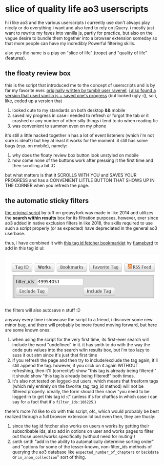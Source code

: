 # slice of quality life ao3 userscripts

hi i like ao3 and the various userscripts i currently use don't always play nicely or do everything i want and also tend to rely on jQuery. i mostly just want to rewrite my faves into vanilla js, partly for practice, but also on the vague desire to bundle them together into a browser extension someday so that more people can have my incredibly Powerful filtering skills.

also yes the name is a play on "slice of life" (trope) and "quality of life" (features).

## the floaty review box

this is the script that introduced me to the concept of userscripts and is by far my favorite ever. [originally written by tumblr user ravenel](https://ravenel.tumblr.com/post/156555172141/i-saw-this-post-by-astropixie-about-how-itd-be), [i also found a version that used vanilla js + saved one's progress](https://greasyfork.org/en/scripts/395902-ao3-floating-comment-box) (but looked ugly :(), so i, like, coded up a version that 
1. looked cute to my standards on both desktop **&&** mobile
2. saved my progress in case i needed to refresh or forgot the tab or it crashed or any number of other silly things i tend to do when reading fic
3. was convenient to summon even on my phone

it's still a little hacked together n has a lot of event listeners (which i'm not sure is ideal?) but hey at least it works for the moment. it still has some bugs (esp. on mobile), namely:
1. why does the floaty review box button look unstyled on mobile
2. how come none of the buttons work after pressing it the first time and then scrolling a bit :C

but what matters is that it SCROLLS WITH YOU and SAVES YOUR PROGRESS and has a CONVENIENT LITTLE BUTTON THAT SHOWS UP IN THE CORNER when you refresh the page.

## the automatic sticky filters

[the original script](https://greasyfork.org/en/scripts/3578-ao3-saved-filters) by tuff on greasyfork was made in like 2014 and utilizes the __search within results__ box for its filtration purposes. however, ever since ao3 added in native exclusion filters in like 2018, the skills required to use such a script properly (or as expected) have depreciated in the general ao3 userbase.

thus, i have combined it with [this tag id fetcher bookmarklet](https://random.fangirling.net/scripts/ao3_tag_id) by [flamebyrd](https://flamebyrd.dreamdwidth.org) to add in this tag id ui:

![tag id button with the submission form showing the include/exclude buttons](https://github.com/XiaoBaiXueHua/soql/blob/main/docs/img/tagidui.png)

the filters will also autosave n stuff :D

anyway every time i showcase the script to a friend, i discover some new minor bug, and there will probably be more found moving forward, but here are some known ones:
1. when using the script for the very first time, its first-ever search will include the word "undefined" in it. it has smth to do with the way the code puts values into the search w/in results box, but i'm too lazy to suss it out atm since it's just that first time
2. if you refresh the page and then try to include/exclude the tag again, it'll still append the tag. however, if you click on it again WITHOUT refreshing, then it'll (correctly!) show "this tag is already being filtered!" it should show "this tag is already being filtered!" both times.
3. it's also not tested on logged-out users, which means that freeform tags (which rely entirely on the favorite_tag_tag_id method) will not be filtered properly. ideally, the form should then show "you need to be logged in to get this tag id :(" (unless it's for chatfics in which case i can say for a fact that it's `filter_ids:106225`.)

there's more i'd like to do with this script, ofc, which would probably be best realized through a full browser extension lol but even then, they are thusly:
1. since the tag id fetcher also works on users n works by getting their subscribable ids, also add in options on user and works pages to filter out those users/works specifically (without need for muting!)
2. smth smth "add in the ability to automatically determine sorting order" and "options for some of the lesser-known, non-filter_ids methods of querying the ao3 database like `expected_number_of_chapters` or `backdate` or `in_anon_collection`" sort of thing.